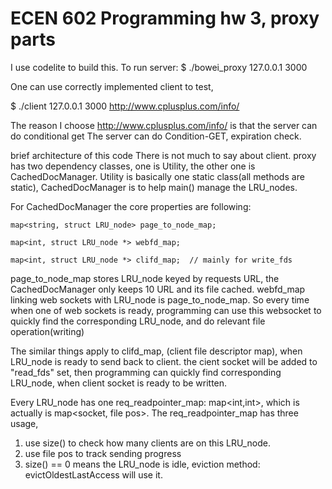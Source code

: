 # ECEN 602 Programming hw 3, proxy parts

I use codelite to build this. 
To run server: 
$ ./bowei_proxy 127.0.0.1 3000

One can use correctly implemented client to test,

$ ./client 127.0.0.1 3000 http://www.cplusplus.com/info/

The reason I choose http://www.cplusplus.com/info/ is that the server can do conditional get
The server can do Condition-GET, expiration check. 

brief architecture of this code
There is not much to say about client.
proxy has two dependency classes, one is Utility, the other one is CachedDocManager.
Utility is basically one static class(all methods are static), CachedDocManager is to help main() manage the LRU_nodes. 

For CachedDocManager the core properties are following:

    map<string, struct LRU_node> page_to_node_map;
    
    map<int, struct LRU_node *> webfd_map;  
    
    map<int, struct LRU_node *> clifd_map;  // mainly for write_fds
    

page_to_node_map stores LRU_node keyed by requests URL, the CachedDocManager only keeps 10 URL and its file cached. 
webfd_map linking web sockets with LRU_node is page_to_node_map. So every time when one of web sockets is ready, 
programming can use this websocket to quickly find the corresponding LRU_node, and do relevant file operation(writing)

The similar things apply to clifd_map, (client file descriptor map), when LRU_node is ready to send back to client. 
the cient socket will be added to "read_fds" set, then programming can quickly find corresponding LRU_node, when client socket
is ready to be written.


Every LRU_node has one req_readpointer_map: map<int,int>, which is actually is map<socket, file pos>.
The req_readpointer_map has three usage, 
1. use size() to check how many clients are on this LRU_node.
2. use file pos to track sending progress
3. size() == 0 means the LRU_node is idle, eviction method: evictOldestLastAccess  will use it.


